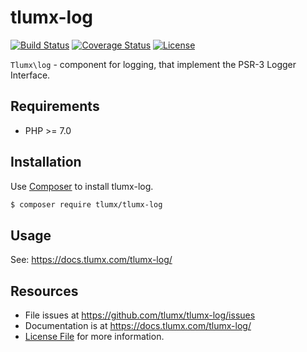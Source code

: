 # tlumx-log

[![Build Status](https://travis-ci.org/tlumx/tlumx-log.svg?branch=master)](https://travis-ci.org/tlumx/tlumx-log)
[![Coverage Status](https://coveralls.io/repos/github/tlumx/tlumx-log/badge.svg?branch=master)](https://coveralls.io/github/tlumx/tlumx-log?branch=master)
[![License](https://poser.pugx.org/tlumx/tlumx-log/license)](https://packagist.org/packages/tlumx/tlumx-log)

`Tlumx\log` - component for logging, that implement the PSR-3 Logger Interface.

## Requirements

* PHP >= 7.0

## Installation

Use [Composer](https://getcomposer.org/) to install tlumx-log.

```bash
$ composer require tlumx/tlumx-log
```

## Usage

See: https://docs.tlumx.com/tlumx-log/


## Resources

- File issues at https://github.com/tlumx/tlumx-log/issues
- Documentation is at https://docs.tlumx.com/tlumx-log/
- [License File](LICENSE.md) for more information.
